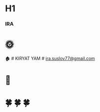# H1
### IRA ###

# :sun_with_face: 
:derelict_house: # KIRYAT YAM #
ira.suslov77@gmail.com

# :sunflower: #
 
# :four_leaf_clover: :four_leaf_clover: :four_leaf_clover: #

